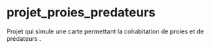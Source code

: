 # projet_proies_predateurs
Projet qui simule une carte permettant la cohabitation de proies et de prédateurs .
